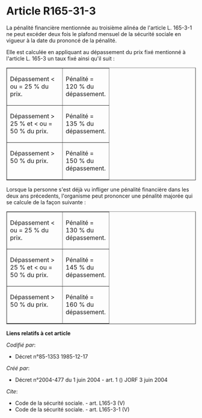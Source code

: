 # Article R165-31-3

La pénalité financière mentionnée au troisième alinéa de l'article L. 165-3-1 ne peut excéder deux fois le plafond mensuel de
la sécurité sociale en vigueur à la date du prononcé de la pénalité. 

Elle est calculée en appliquant au dépassement du prix fixé mentionné à l'article L. 165-3 un taux fixé ainsi qu'il suit : 

<table align="center" border="1" cellpadding="0" width="605" cellspacing="0">
  <tbody>
    <tr>
      <td width="131" valign="top">

Dépassement < ou = 25 % du prix. 

</td>
      <td width="104" valign="top">

Pénalité = 120 % du dépassement. 

</td>
    </tr>
    <tr>
      <td width="131" valign="top">

Dépassement > 25 % et < ou = 50 % du prix. 

</td>
      <td valign="top" width="104">

Pénalité = 135 % du dépassement. 

</td>
    </tr>
    <tr>
      <td valign="top" width="131">

Dépassement > 50 % du prix. 

</td>
      <td valign="top" width="104">

Pénalité = 150 % du dépassement. 

</td>
    </tr>
  </tbody>
</table>

Lorsque la personne s'est déjà vu infliger une pénalité financière dans les deux ans précedents, l'organisme peut prononcer
une pénalité majorée qui se calcule de la façon suivante : 

<table border="1" cellpadding="0" width="605" cellspacing="0" align="center">
  <tbody>
    <tr>
      <td valign="top" width="131">

Dépassement < ou = 25 % du prix. 

</td>
      <td width="104" valign="top">

Pénalité = 130 % du dépassement. 

</td>
    </tr>
    <tr>
      <td valign="top" width="131">

Dépassement > 25 % et < ou = 50 % du prix. 

</td>
      <td valign="top" width="104">

Pénalité = 145 % du dépassement. 

</td>
    </tr>
    <tr>
      <td valign="top" width="131">

Dépassement > 50 % du prix. 

</td>
      <td valign="top" width="104">

Pénalité = 160 % du dépassement.

</td>
    </tr>
  </tbody>
</table>

**Liens relatifs à cet article**

_Codifié par_:

  - Décret n°85-1353 1985-12-17

_Créé par_:

  - Décret n°2004-477 du 1 juin 2004 - art. 1 () JORF 3 juin 2004

_Cite_:

  - Code de la sécurité sociale. - art. L165-3 (V)
  - Code de la sécurité sociale. - art. L165-3-1 (V)
